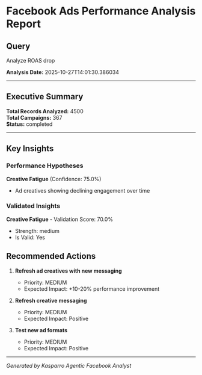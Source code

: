 # Facebook Ads Performance Analysis Report

## Query
Analyze ROAS drop

**Analysis Date:** 2025-10-27T14:01:30.386034

---

## Executive Summary

**Total Records Analyzed:** 4500  
**Total Campaigns:** 367  
**Status:** completed

---

## Key Insights

### Performance Hypotheses

**Creative Fatigue** (Confidence: 75.0%)
- Ad creatives showing declining engagement over time

### Validated Insights

**Creative Fatigue** - Validation Score: 70.0%
- Strength: medium
- Is Valid: Yes

## Recommended Actions

1. **Refresh ad creatives with new messaging**
   - Priority: MEDIUM
   - Expected Impact: +10-20% performance improvement

2. **Refresh creative messaging**
   - Priority: MEDIUM
   - Expected Impact: Positive

3. **Test new ad formats**
   - Priority: MEDIUM
   - Expected Impact: Positive


---

*Generated by Kasparro Agentic Facebook Analyst*